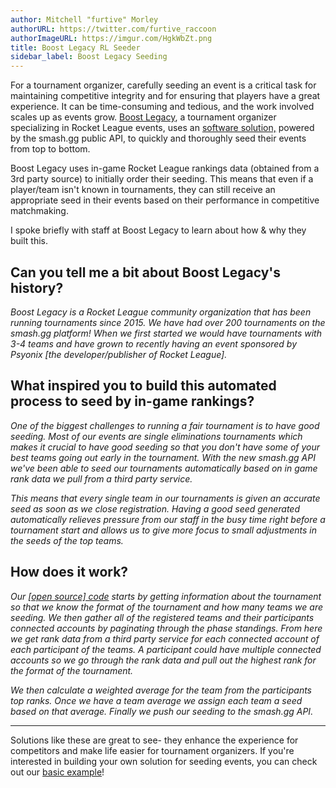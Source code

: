 ```yaml
---
author: Mitchell "furtive" Morley
authorURL: https://twitter.com/furtive_raccoon
authorImageURL: https://imgur.com/HgkWbZt.png
title: Boost Legacy RL Seeder
sidebar_label: Boost Legacy Seeding
---
```


For a tournament organizer, carefully seeding an event is a critical task for maintaining
 competitive integrity and for ensuring that players have a great experience.
It can be time-consuming and tedious, and the work involved scales up as events grow.
<a href="https://twitter.com/boostlegacy" target="_blank">Boost Legacy</a>, a tournament organizer specializing in Rocket League events, uses an
 <a href="https://github.com/pfeiferj/smash-gg-rocket-league-seeder" target="_blank">software solution,</a>
 powered by the smash.gg public API, to quickly and thoroughly seed their events from top to bottom.

<!--truncate-->

Boost Legacy uses in-game Rocket League rankings data (obtained from a 3rd party source) to initially order their seeding.
This means that even if a player/team isn't known in tournaments, they can still receive an appropriate seed in their events based on their
 performance in competitive matchmaking.

I spoke briefly with staff at Boost Legacy to learn about how & why they built this.

## Can you tell me a bit about Boost Legacy's history?

*Boost Legacy is a Rocket League community organization that has been running tournaments since 2015.
We have had over 200 tournaments on the smash.gg platform!
When we first started we would have tournaments with 3-4 teams and have grown to recently having an event sponsored by Psyonix
 [the developer/publisher of Rocket League].*

## What inspired you to build this automated process to seed by in-game rankings?

*One of the biggest challenges to running a fair tournament is to have good seeding.
Most of our events are single eliminations tournaments which makes it crucial to have good seeding so that you don't have some of your best teams going
 out early in the tournament.
With the new smash.gg API we've been able to seed our tournaments automatically based on in game rank data we pull from a third party service.*

*This means that every single team in our tournaments is given an accurate seed as soon as we close registration.
Having a good seed generated automatically relieves pressure from our staff in the busy time right before a tournament start and allows us to give more
 focus to small adjustments in the seeds of the top teams.*

## How does it work?

*Our <a href="https://github.com/pfeiferj/smash-gg-rocket-league-seeder" target="_blank">[open source] code</a>
 starts by getting information about the tournament so that we know the format of the tournament and how many teams we are seeding.
We then gather all of the registered teams and their participants connected accounts by paginating through the phase standings.
From here we get rank data from a third party service for each connected account of each participant of the teams.
A participant could have multiple connected accounts so we go through the rank data and pull out the highest rank for the format of the tournament.*

*We then calculate a weighted average for the team from the participants top ranks.
Once we have a team average we assign each team a seed based on that average.
Finally we push our seeding to the smash.gg API.*

-----------

Solutions like these are great to see- they enhance the experience for competitors and make life easier for tournament organizers.
If you're interested in building your own solution for seeding events, you can check out our [basic example](/docs/e2e/update-phase-seeding)!